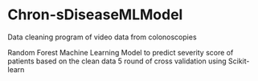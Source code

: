 # Chron-sDiseaseMLModel

Data cleaning program of video data from colonoscopies

Random Forest Machine Learning Model to predict severity score of patients based on the clean data
5 round of cross validation using Scikit-learn

